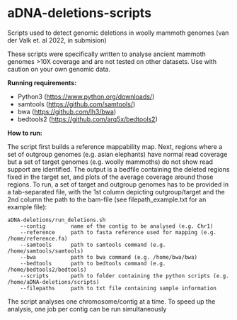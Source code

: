 # aDNA-deletions-scripts
Scripts used to detect genomic deletions in woolly mammoth genomes (van der Valk et. al 2022, in submision)

These scripts were specifically written to analyse ancient mammoth genomes >10X coverage and are not tested on other datasets. Use with caution on your own genomic data.

**Running requirements:**
  - Python3 (https://www.python.org/downloads/)
  - samtools (https://github.com/samtools/)
  - bwa (https://github.com/lh3/bwa)
  - bedtools2 (https://github.com/arq5x/bedtools2)

**How to run:**

The script first builds a reference mappability map. Next, regions where a set of outgroup genomes (e.g. asian elephants) have normal read coverage but a set of target genomes (e.g. woolly mammoths) do not show read support are identified. The output is a bedfile containing the deleted regions fixed in the target set, and plots of the average coverage around those regions. To run, a set of target and outgroup genomes has to be provided in a tab-separated file, with the 1st column depicting outgroup/target and the 2nd column the path to the bam-file (see filepath_example.txt for an example file):

```
aDNA-deletions/run_deletions.sh
    --contig        name of the contig to be analysed (e.g. Chr1)
    --reference     path to fasta reference used for mapping (e.g. /home/reference.fa)
    --samtools      path to samtools command (e.g. /home/samtools/samtools)
    --bwa           path to bwa command (e.g. /home/bwa/bwa)
    --bedtools      path to bedtools command (e.g. /home/bedtools2/bedtools)
    --scripts       path to folder containing the python scripts (e.g. /home/aDNA-deletions/scripts)
    --filepaths     path to txt file containing sample information
  ```
  
  The script analyses one chromosome/contig at a time. To speed up the analysis, one job per contig can be run simultaneously
